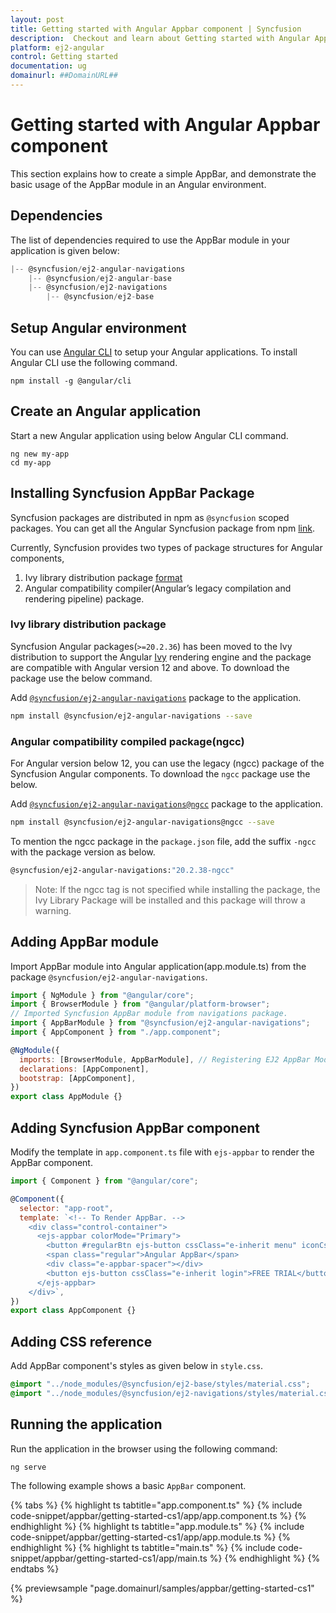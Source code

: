 ```yaml
---
layout: post
title: Getting started with Angular Appbar component | Syncfusion
description:  Checkout and learn about Getting started with Angular Appbar component of Syncfusion Essential JS 2 and more details.
platform: ej2-angular
control: Getting started 
documentation: ug
domainurl: ##DomainURL##
---
```


# Getting started with Angular Appbar component

This section explains how to create a simple AppBar, and demonstrate the basic usage of the AppBar module in an Angular environment.

## Dependencies

The list of dependencies required to use the AppBar module in your application is given below:

```javascript
|-- @syncfusion/ej2-angular-navigations
    |-- @syncfusion/ej2-angular-base
    |-- @syncfusion/ej2-navigations
        |-- @syncfusion/ej2-base
```

## Setup Angular environment

You can use [Angular CLI](https://github.com/angular/angular-cli) to setup your Angular applications. To install Angular CLI use the following command.

  ```
  npm install -g @angular/cli
  ```

## Create an Angular application

Start a new Angular application using below Angular CLI command.

```
ng new my-app
cd my-app
```

## Installing Syncfusion AppBar Package

Syncfusion packages are distributed in npm as `@syncfusion` scoped packages. You can get all the Angular Syncfusion package from npm [link]( https://www.npmjs.com/search?q=%40syncfusion%2Fej2-angular- ).

Currently, Syncfusion provides two types of package structures for Angular components,
1. Ivy library distribution package [format](https://angular.io/guide/angular-package-format#angular-package-format)
2. Angular compatibility compiler(Angular’s legacy compilation and rendering pipeline) package.

### Ivy library distribution package

Syncfusion Angular packages(`>=20.2.36`) has been moved to the Ivy distribution to support the Angular [Ivy](https://docs.angular.lat/guide/ivy) rendering engine and the package are compatible with Angular version 12 and above. To download the package use the below command.

Add [`@syncfusion/ej2-angular-navigations`](https://www.npmjs.com/package/@syncfusion/ej2-angular-navigations/v/20.2.38) package to the application.

```bash
npm install @syncfusion/ej2-angular-navigations --save
```

### Angular compatibility compiled package(ngcc)

For Angular version below 12, you can use the legacy (ngcc) package of the Syncfusion Angular components. To download the `ngcc` package use the below.

Add [`@syncfusion/ej2-angular-navigations@ngcc`](https://www.npmjs.com/package/@syncfusion/ej2-angular-navigations/v/20.2.38-ngcc) package to the application.

```bash
npm install @syncfusion/ej2-angular-navigations@ngcc --save
```

To mention the ngcc package in the `package.json` file, add the suffix `-ngcc` with the package version as below.

```bash
@syncfusion/ej2-angular-navigations:"20.2.38-ngcc"
```

>Note: If the ngcc tag is not specified while installing the package, the Ivy Library Package will be installed and this package will throw a warning.

## Adding AppBar module

Import AppBar module into Angular application(app.module.ts) from the package `@syncfusion/ej2-angular-navigations`.

```javascript
import { NgModule } from "@angular/core";
import { BrowserModule } from "@angular/platform-browser";
// Imported Syncfusion AppBar module from navigations package.
import { AppBarModule } from "@syncfusion/ej2-angular-navigations";
import { AppComponent } from "./app.component";

@NgModule({
  imports: [BrowserModule, AppBarModule], // Registering EJ2 AppBar Module.
  declarations: [AppComponent],
  bootstrap: [AppComponent],
})
export class AppModule {}
```

## Adding Syncfusion AppBar component

Modify the template in `app.component.ts` file with `ejs-appbar` to render the AppBar component.

```javascript
import { Component } from "@angular/core";

@Component({
  selector: "app-root",
  template: `<!-- To Render AppBar. -->
    <div class="control-container">
      <ejs-appbar colorMode="Primary">
        <button #regularBtn ejs-button cssClass="e-inherit menu" iconCss="e-icons e-menu"></button>
        <span class="regular">Angular AppBar</span>
        <div class="e-appbar-spacer"></div>
        <button ejs-button cssClass="e-inherit login">FREE TRIAL</button>
      </ejs-appbar>
    </div>`,
})
export class AppComponent {}
```

## Adding CSS reference

Add AppBar component's styles as given below in `style.css`.

```css
@import "../node_modules/@syncfusion/ej2-base/styles/material.css";
@import "../node_modules/@syncfusion/ej2-navigations/styles/material.css";
```

## Running the application

Run the application in the browser using the following command:

```
ng serve
```

The following example shows a basic `AppBar` component.

{% tabs %}
{% highlight ts tabtitle="app.component.ts" %}
{% include code-snippet/appbar/getting-started-cs1/app/app.component.ts %}
{% endhighlight %}
{% highlight ts tabtitle="app.module.ts" %}
{% include code-snippet/appbar/getting-started-cs1/app/app.module.ts %}
{% endhighlight %}
{% highlight ts tabtitle="main.ts" %}
{% include code-snippet/appbar/getting-started-cs1/app/main.ts %}
{% endhighlight %}
{% endtabs %}
  
{% previewsample "page.domainurl/samples/appbar/getting-started-cs1" %}
